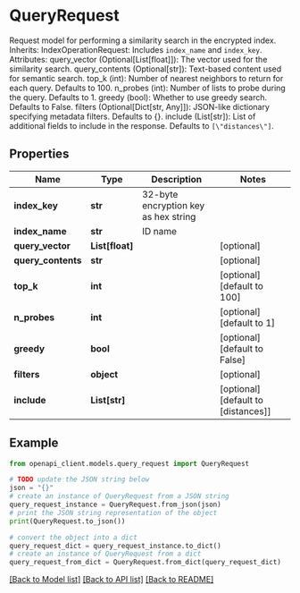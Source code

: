 # QueryRequest

Request model for performing a similarity search in the encrypted index.  Inherits:     IndexOperationRequest: Includes `index_name` and `index_key`.  Attributes:     query_vector (Optional[List[float]]): The vector used for the similarity search.     query_contents (Optional[str]): Text-based content used for semantic search.     top_k (int): Number of nearest neighbors to return for each query. Defaults to 100.     n_probes (int): Number of lists to probe during the query. Defaults to 1.     greedy (bool): Whether to use greedy search. Defaults to False.     filters (Optional[Dict[str, Any]]): JSON-like dictionary specifying metadata filters. Defaults to {}.     include (List[str]): List of additional fields to include in the response. Defaults to `[\"distances\"]`.

## Properties

Name | Type | Description | Notes
------------ | ------------- | ------------- | -------------
**index_key** | **str** | 32-byte encryption key as hex string | 
**index_name** | **str** | ID name | 
**query_vector** | **List[float]** |  | [optional] 
**query_contents** | **str** |  | [optional] 
**top_k** | **int** |  | [optional] [default to 100]
**n_probes** | **int** |  | [optional] [default to 1]
**greedy** | **bool** |  | [optional] [default to False]
**filters** | **object** |  | [optional] 
**include** | **List[str]** |  | [optional] [default to [distances]]

## Example

```python
from openapi_client.models.query_request import QueryRequest

# TODO update the JSON string below
json = "{}"
# create an instance of QueryRequest from a JSON string
query_request_instance = QueryRequest.from_json(json)
# print the JSON string representation of the object
print(QueryRequest.to_json())

# convert the object into a dict
query_request_dict = query_request_instance.to_dict()
# create an instance of QueryRequest from a dict
query_request_from_dict = QueryRequest.from_dict(query_request_dict)
```
[[Back to Model list]](../README.md#documentation-for-models) [[Back to API list]](../README.md#documentation-for-api-endpoints) [[Back to README]](../README.md)


